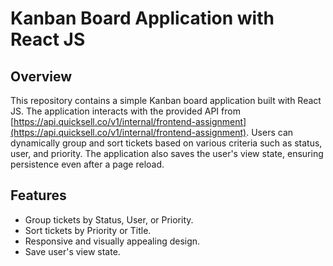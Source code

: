 # Kanban Board Application with React JS

## Overview

This repository contains a simple Kanban board application built with React JS. The application interacts with the provided API from [https://api.quicksell.co/v1/internal/frontend-assignment](https://api.quicksell.co/v1/internal/frontend-assignment). Users can dynamically group and sort tickets based on various criteria such as status, user, and priority. The application also saves the user's view state, ensuring persistence even after a page reload.

## Features

- Group tickets by Status, User, or Priority.
- Sort tickets by Priority or Title.
- Responsive and visually appealing design.
- Save user's view state.

